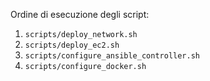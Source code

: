Ordine di esecuzione degli script:

1. `scripts/deploy_network.sh`
2. `scripts/deploy_ec2.sh`
3. `scripts/configure_ansible_controller.sh`
4. `scripts/configure_docker.sh`